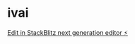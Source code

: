 # ivai

[Edit in StackBlitz next generation editor ⚡️](https://stackblitz.com/~/github.com/gaoshan0007/ivai)
